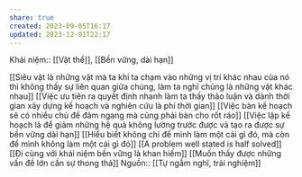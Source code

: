 ```yaml
---
share: true
created: 2023-09-05T16:17
updated: 2023-12-01T22:17
---
```

Khái niệm:: [[Vật thể]], [[Bền vững, dài hạn]]

[[Siêu vật là những vật mà ta khi ta chạm vào những vị trí khác nhau của nó thì không thấy sự liên quan giữa chúng, làm ta nghĩ chúng là những vật khác nhau]]
[[Việc ưu tiên ra quyết định nhanh làm ta thấy thảo luận và dành thời gian xây dựng kế hoạch và nghiên cứu là phí thời gian]]
[[Việc bàn kế hoạch sẽ có nhiều chủ đề đâm ngang mà cũng phải bàn cho rốt ráo]] 
[[Việc lập kế hoạch là để giảm những hệ quả không lường trước được và tạo ra được sự bền vững dài hạn]] 
[[Hiểu biết không chỉ để mình làm một cái gì đó, mà còn để mình không làm một cái gì đó]]
[[A problem well stated is half solved]]
[[Đi cùng với khái niệm bền vững là khan hiếm]]
[[Muốn thấy được những vấn đề lớn cần sự thong thả]]
Nguồn:: [[Tự ngẫm nghĩ, trải nghiệm]]